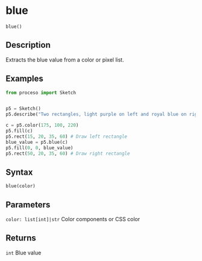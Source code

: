 # blue

`blue()`

## Description

Extracts the blue value from a color or pixel list.

## Examples

```python
from proceso import Sketch


p5 = Sketch()
p5.describe("Two rectangles, light purple on left and royal blue on right.")

c = p5.color(175, 100, 220)
p5.fill(c)
p5.rect(15, 20, 35, 60) # Draw left rectangle
blue_value = p5.blue(c)
p5.fill(0, 0, blue_value)
p5.rect(50, 20, 35, 60) # Draw right rectangle
```

## Syntax

`blue(color)`

## Parameters

`color: list[int]|str` Color components or CSS color

## Returns

`int` Blue value
